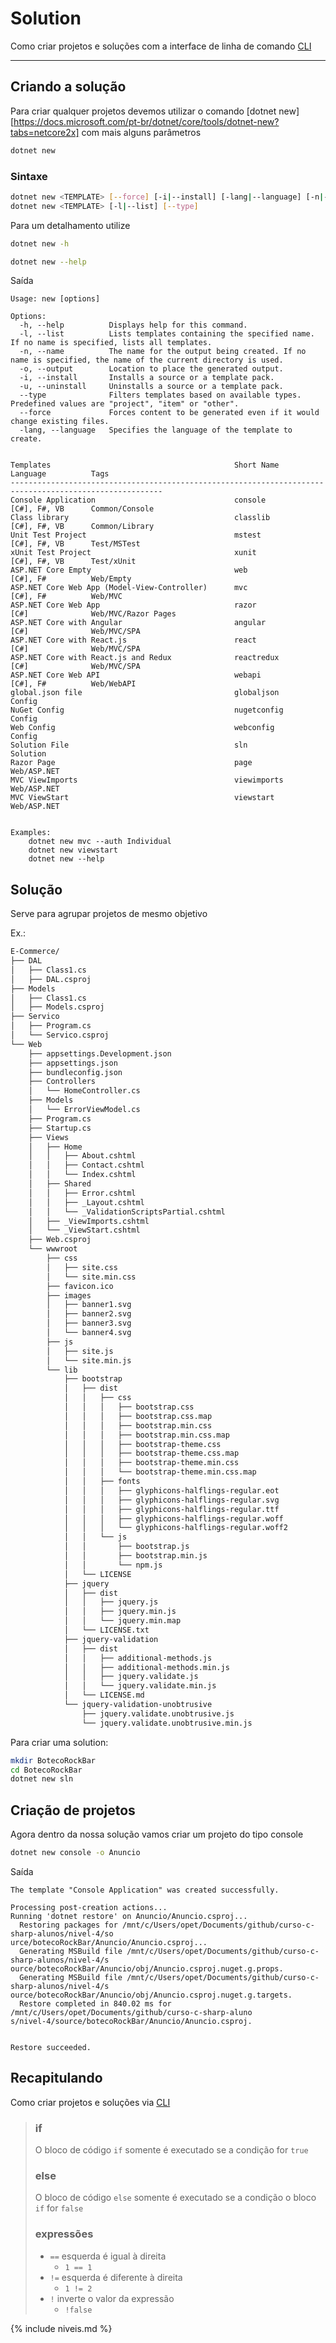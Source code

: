 # Solution

Como criar projetos e soluções com a interface de linha de comando [CLI](https://docs.microsoft.com/pt-br/dotnet/core/tools/?tabs=netcore2x)

---

## Criando a solução

Para criar qualquer projetos devemos utilizar o comando [dotnet new][https://docs.microsoft.com/pt-br/dotnet/core/tools/dotnet-new?tabs=netcore2x] com mais alguns parâmetros

```bash
dotnet new
```

### Sintaxe

```bash
dotnet new <TEMPLATE> [--force] [-i|--install] [-lang|--language] [-n|--name] [-o|--output] [-u|--uninstall] [Template options]
dotnet new <TEMPLATE> [-l|--list] [--type]
```

Para um detalhamento utilize

```bash
dotnet new -h
```
```bash
dotnet new --help
```

Saída

```
Usage: new [options]

Options:
  -h, --help          Displays help for this command.
  -l, --list          Lists templates containing the specified name. If no name is specified, lists all templates.
  -n, --name          The name for the output being created. If no name is specified, the name of the current directory is used.
  -o, --output        Location to place the generated output.
  -i, --install       Installs a source or a template pack.
  -u, --uninstall     Uninstalls a source or a template pack.
  --type              Filters templates based on available types. Predefined values are "project", "item" or "other".
  --force             Forces content to be generated even if it would change existing files.
  -lang, --language   Specifies the language of the template to create.


Templates                                         Short Name       Language          Tags
--------------------------------------------------------------------------------------------------------
Console Application                               console          [C#], F#, VB      Common/Console
Class library                                     classlib         [C#], F#, VB      Common/Library
Unit Test Project                                 mstest           [C#], F#, VB      Test/MSTest
xUnit Test Project                                xunit            [C#], F#, VB      Test/xUnit
ASP.NET Core Empty                                web              [C#], F#          Web/Empty
ASP.NET Core Web App (Model-View-Controller)      mvc              [C#], F#          Web/MVC
ASP.NET Core Web App                              razor            [C#]              Web/MVC/Razor Pages
ASP.NET Core with Angular                         angular          [C#]              Web/MVC/SPA
ASP.NET Core with React.js                        react            [C#]              Web/MVC/SPA
ASP.NET Core with React.js and Redux              reactredux       [C#]              Web/MVC/SPA
ASP.NET Core Web API                              webapi           [C#], F#          Web/WebAPI
global.json file                                  globaljson                         Config
NuGet Config                                      nugetconfig                        Config
Web Config                                        webconfig                          Config
Solution File                                     sln                                Solution
Razor Page                                        page                               Web/ASP.NET
MVC ViewImports                                   viewimports                        Web/ASP.NET
MVC ViewStart                                     viewstart                          Web/ASP.NET


Examples:
    dotnet new mvc --auth Individual
    dotnet new viewstart
    dotnet new --help
```

## Solução

Serve para agrupar projetos de mesmo objetivo

Ex.:

```bash
E-Commerce/
├── DAL
│   ├── Class1.cs
│   ├── DAL.csproj
├── Models
│   ├── Class1.cs
│   ├── Models.csproj
├── Servico
│   ├── Program.cs
│   └── Servico.csproj
└── Web
    ├── appsettings.Development.json
    ├── appsettings.json
    ├── bundleconfig.json
    ├── Controllers
    │   └── HomeController.cs
    ├── Models
    │   └── ErrorViewModel.cs
    ├── Program.cs
    ├── Startup.cs
    ├── Views
    │   ├── Home
    │   │   ├── About.cshtml
    │   │   ├── Contact.cshtml
    │   │   └── Index.cshtml
    │   ├── Shared
    │   │   ├── Error.cshtml
    │   │   ├── _Layout.cshtml
    │   │   └── _ValidationScriptsPartial.cshtml
    │   ├── _ViewImports.cshtml
    │   └── _ViewStart.cshtml
    ├── Web.csproj
    └── wwwroot
        ├── css
        │   ├── site.css
        │   └── site.min.css
        ├── favicon.ico
        ├── images
        │   ├── banner1.svg
        │   ├── banner2.svg
        │   ├── banner3.svg
        │   └── banner4.svg
        ├── js
        │   ├── site.js
        │   └── site.min.js
        └── lib
            ├── bootstrap
            │   ├── dist
            │   │   ├── css
            │   │   │   ├── bootstrap.css
            │   │   │   ├── bootstrap.css.map
            │   │   │   ├── bootstrap.min.css
            │   │   │   ├── bootstrap.min.css.map
            │   │   │   ├── bootstrap-theme.css
            │   │   │   ├── bootstrap-theme.css.map
            │   │   │   ├── bootstrap-theme.min.css
            │   │   │   └── bootstrap-theme.min.css.map
            │   │   ├── fonts
            │   │   │   ├── glyphicons-halflings-regular.eot
            │   │   │   ├── glyphicons-halflings-regular.svg
            │   │   │   ├── glyphicons-halflings-regular.ttf
            │   │   │   ├── glyphicons-halflings-regular.woff
            │   │   │   └── glyphicons-halflings-regular.woff2
            │   │   └── js
            │   │       ├── bootstrap.js
            │   │       ├── bootstrap.min.js
            │   │       └── npm.js
            │   └── LICENSE
            ├── jquery
            │   ├── dist
            │   │   ├── jquery.js
            │   │   ├── jquery.min.js
            │   │   └── jquery.min.map
            │   └── LICENSE.txt
            ├── jquery-validation
            │   ├── dist
            │   │   ├── additional-methods.js
            │   │   ├── additional-methods.min.js
            │   │   ├── jquery.validate.js
            │   │   └── jquery.validate.min.js
            │   └── LICENSE.md
            └── jquery-validation-unobtrusive
                ├── jquery.validate.unobtrusive.js
                └── jquery.validate.unobtrusive.min.js
```


Para criar uma solution:

```bash
mkdir BotecoRockBar
cd BotecoRockBar
dotnet new sln
```

## Criação de projetos

Agora dentro da nossa solução vamos criar um projeto do tipo console

```bash
dotnet new console -o Anuncio
```

Saída

```
The template "Console Application" was created successfully.

Processing post-creation actions...
Running 'dotnet restore' on Anuncio/Anuncio.csproj...
  Restoring packages for /mnt/c/Users/opet/Documents/github/curso-c-sharp-alunos/nivel-4/so
urce/botecoRockBar/Anuncio/Anuncio.csproj...
  Generating MSBuild file /mnt/c/Users/opet/Documents/github/curso-c-sharp-alunos/nivel-4/s
ource/botecoRockBar/Anuncio/obj/Anuncio.csproj.nuget.g.props.
  Generating MSBuild file /mnt/c/Users/opet/Documents/github/curso-c-sharp-alunos/nivel-4/s
ource/botecoRockBar/Anuncio/obj/Anuncio.csproj.nuget.g.targets.
  Restore completed in 840.02 ms for /mnt/c/Users/opet/Documents/github/curso-c-sharp-aluno
s/nivel-4/source/botecoRockBar/Anuncio/Anuncio.csproj.


Restore succeeded.
```



## Recapitulando

Como criar projetos e soluções via [CLI](https://docs.microsoft.com/pt-br/dotnet/core/tools/?tabs=netcore2x)

> ### if
> O bloco de código `if` somente é executado se a condição for `true`
>
> ### else
> O bloco de código `else` somente é executado se a condição o bloco `if` for `false`
>
> ### expressões
> * `==` esquerda é igual à direita
>   * `1 == 1`
> * `!=` esquerda é diferente à direita
>   * `1 != 2`
> * `!` inverte o valor da expressão
>   * `!false`

{% include niveis.md %}